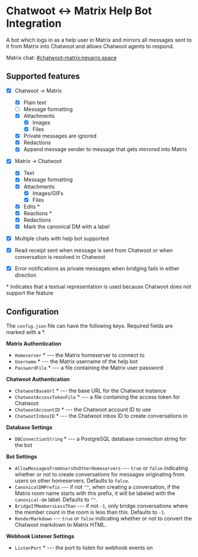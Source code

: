 # Chatwoot <-> Matrix Help Bot Integration

A bot which logs in as a help user in Matrix and mirrors all messages sent to it
from Matrix into Chatwoot and allows Chatwoot agents to respond.

Matrix chat:
[#chatwoot-matrix:nevarro.space](https://matrix.to/#/#chatwoot-matrix:nevarro.space)

## Supported features

- [x] Chatwoot -> Matrix

  - [x] Plain text
  - [ ] Message formatting
  - [x] Attachments
    - [x] Images
    - [x] Files
  - [x] Private messages are ignored
  - [x] Redactions
  - [x] Append message sender to message that gets mirrored into Matrix

- [x] Matrix -> Chatwoot

  - [x] Text
  - [x] Message formatting
  - [x] Attachments
    - [x] Images/GIFs
    - [x] Files
  - [x] Edits \*
  - [x] Reactions \*
  - [x] Redactions
  - [x] Mark the canonical DM with a label

- [x] Multiple chats with help bot supported
- [x] Read receipt sent when message is sent from Chatwoot or when conversation
      is resolved in Chatwoot
- [x] Error notifications as private messages when bridging fails in either
      direction

\* indicates that a textual representation is used because Chatwoot does not
support the feature

## Configuration

The `config.json` file can have the following keys. Required fields are marked
with a \*.

**Matrix Authentication**

* `Homeserver` \* --- the Matrix homeserver to connect to
* `Username` \* --- the Matrix username of the help bot
* `PasswordFile` \* --- a file containing the Matrix user password

**Chatwoot Authentication**

* `ChatwootBaseUrl` \* --- the base URL for the Chatwoot instance
* `ChatwootAccessTokenFile` \* --- a file containing the access token for
  Chatwoot
* `ChatwootAccountID` \* --- the Chatwoot account ID to use
* `ChatwootInboxID` \* --- the Chatwoot inbox ID to create conversations in

**Database Settings**

* `DBConnectionString` \* --- a PostgreSQL database connection string for the
  bot

**Bot Settings**

* `AllowMessagesFromUsersOnOtherHomeservers` --- `true` or `false` indicating
  whether or not to create conversations for messages originating from users on
  other homeservers. Defaults to `false`.
* `CanonicalDMPrefix` --- if not `""`, when creating a conversation, if the
  Matrix room name starts with this prefix, it will be labeled with the
  `canonical-dm` label. Defaults to `""`.
* `BridgeIfMembersLessThan` --- if not `-1`, only bridge conversations where the
  member count in the room is less than this. Defaults to `-1`.
* `RenderMarkdown` --- `true` or `false` indicating whether or not to convert
  the Chatwoot markdown to Matrix HTML.

**Webhook Listener Settings**

* `ListenPort` \* --- the port to listen for webhook events on
